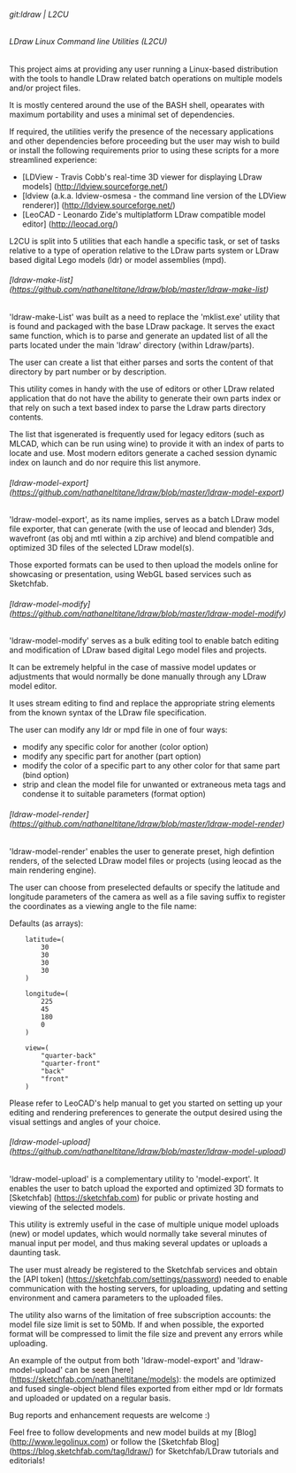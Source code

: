 ###### git:ldraw | L2CU
###### LDraw Linux Command line Utilities (L2CU)

This project aims at providing any user running a Linux-based distribution with the tools to handle LDraw related batch operations on multiple models and/or project files.

It is mostly centered around the use of the BASH shell, opearates with maximum portability and uses a minimal set of dependencies.

If required, the utilities verify the presence of the necessary applications and other dependencies before proceeding but the user may wish to build or install the following requirements prior to using these scripts for a more streamlined experience:

- [LDView - Travis Cobb's real-time 3D viewer for displaying LDraw models] (http://ldview.sourceforge.net/)
- [ldview (a.k.a. ldview-osmesa - the command line version of the LDView renderer)] (http://ldview.sourceforge.net/)
- [LeoCAD - Leonardo Zide's multiplatform LDraw compatible model editor] (http://leocad.org/)

L2CU is split into 5 utilities that each handle a specific task, or set of tasks relative to a type of operation relative to the LDraw parts system or LDraw based digital Lego models (ldr) or model assemblies (mpd).

###### [ldraw-make-list] (https://github.com/nathaneltitane/ldraw/blob/master/ldraw-make-list)

'ldraw-make-List' was built as a need to replace the 'mklist.exe' utility that is found and packaged with the base LDraw package.
It serves the exact same function, which is to parse and generate an updated list of all the parts located under the main 'ldraw' directory (within Ldraw/parts).

The user can create a list that either parses and sorts the content of that directory by part number or by description.

This utility comes in handy with the use of editors or other LDraw related application that do not have the ability to generate their own parts index or that rely on such a text based index to parse the Ldraw parts directory contents.

The list that isgenerated is frequently used for legacy editors (such as MLCAD, which can be run using wine) to provide it with an index of parts to locate and use. Most modern editors generate a cached session dynamic index on launch and do nor require this list anymore.

###### [ldraw-model-export] (https://github.com/nathaneltitane/ldraw/blob/master/ldraw-model-export)

'ldraw-model-export', as its name implies, serves as a batch LDraw model file exporter, that can generate (with the use of leocad and blender) 3ds, wavefront (as obj and mtl within a zip archive) and blend compatible and optimized 3D files of the selected LDraw model(s).

Those exported formats can be used to then upload the models online for showcasing or presentation, using WebGL based services such as Sketchfab.

###### [ldraw-model-modify] (https://github.com/nathaneltitane/ldraw/blob/master/ldraw-model-modify)

'ldraw-model-modify' serves as a bulk editing tool to enable batch editing and modification of LDraw based digital Lego model files and projects.

It can be extremely helpful in the case of massive model updates or adjustments that would normally be done manually through any LDraw model editor.

It uses stream editing to find and replace the appropriate string elements from the known syntax of the LDraw file specification.

The user can modify any ldr or mpd file in one of four ways:
- modify any specific color for another (color option)
- modify any specific part for another (part option)
- modify the color of a specific part to any other color for that same part (bind option)
- strip and clean the model file for unwanted or extraneous meta tags and condense it to suitable parameters (format option)

###### [ldraw-model-render] (https://github.com/nathaneltitane/ldraw/blob/master/ldraw-model-render)

'ldraw-model-render' enables the user to generate preset, high defintion renders, of the selected LDraw model files or projects (using leocad as the main rendering engine).

The user can choose from preselected defaults or specify the latitude and longitude parameters of the camera as well as a file saving suffix to register the coordinates as a viewing angle to the file name:

Defaults (as arrays):

		latitude=(
			30
			30
			30
			30
		)

		longitude=(
			225
			45
			180
			0
		)

		view=(
			"quarter-back"
			"quarter-front"
			"back"
			"front"
		)

Please refer to LeoCAD's help manual to get you started on setting up your editing and rendering preferences to generate the output desired using the visual settings and angles of your choice.

###### [ldraw-model-upload] (https://github.com/nathaneltitane/ldraw/blob/master/ldraw-model-upload)

'ldraw-model-upload' is a complementary utility to 'model-export'. It enables the user to batch upload the exported and optimized 3D formats to [Sketchfab] (https://sketchfab.com) for public or private hosting and viewing of the selected models.

This utility is extremly useful in the case of multiple unique model uploads (new) or model updates, which would normally take several minutes of manual input per model, and thus making several updates or uploads a daunting task.

The user must already be registered to the Sketchfab services and obtain the [API token] (https://sketchfab.com/settings/password) needed to enable communication with the hosting servers, for uploading, updating and setting environment and camera parameters to the uploaded files.

The utility also warns of the limitation of free subscription accounts: the model file size limit is set to 50Mb. If and when possible, the exported format will be compressed to limit the file size and prevent any errors while uploading.

An example of the output from both 'ldraw-model-export' and 'ldraw-model-upload' can be seen [here] (https://sketchfab.com/nathaneltitane/models): the models are optimized and fused single-object blend files exported from either mpd or ldr formats and uploaded or updated on a regular basis.

Bug reports and enhancement requests are welcome :)

Feel free to follow developments and new model builds at my [Blog] (http://www.legolinux.com) or follow the [Sketchfab Blog] (https://blog.sketchfab.com/tag/ldraw/) for Sketchfab/LDraw tutorials and editorials!

